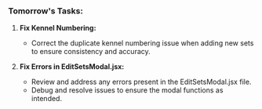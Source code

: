 ### Tomorrow's Tasks:

1. **Fix Kennel Numbering:**
   - Correct the duplicate kennel numbering issue when adding new sets to ensure consistency and accuracy.

2. **Fix Errors in EditSetsModal.jsx:**
   - Review and address any errors present in the EditSetsModal.jsx file.
   - Debug and resolve issues to ensure the modal functions as intended.

